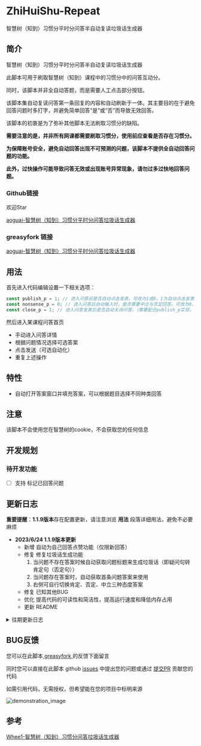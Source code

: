 # ZhiHuiShu-Repeat

智慧树（知到）习惯分平时分问答半自动复读垃圾话生成器

## 简介

智慧树（知到）习惯分平时分问答半自动复读垃圾话生成器

此脚本可用于刷取智慧树（知到）课程中的习惯分中的问答互动分。

同时，该脚本并非全自动答题，而是需要人工点击部分按钮。

该脚本集自动复读问答第一条回复的内容和自动刷新于一体。其主要目的在于避免回答问题时多打字，并避免简单回答“是”或“否”而导致无效回答。

该脚本的初衷是为了弥补其他脚本无法刷取习惯分的缺陷。

**需要注意的是，并非所有网课都需要刷取习惯分，使用前应查看是否存在习惯分。**

**为保障账号安全，避免自动回答出现不可预测的问题，该脚本不提供全自动回答问题的功能。**

**此外，过快操作可能导致问答无效或出现账号异常现象，请勿过多过快地回答问题。**

### Github链接
欢迎Star

[aoguai-智慧树（知到）习惯分平时分问答垃圾话生成器](https://github.com/aoguai/ZhiHuiShu_Repeat)

### greasyfork 链接

[aoguai-智慧树（知到）习惯分平时分问答垃圾话生成器](https://greasyfork.org/zh-CN/scripts/437990-aoguai-%E6%99%BA%E6%85%A7%E6%A0%91-%E7%9F%A5%E5%88%B0-%E4%B9%A0%E6%83%AF%E5%88%86%E5%B9%B3%E6%97%B6%E5%88%86%E9%97%AE%E7%AD%94%E5%9E%83%E5%9C%BE%E8%AF%9D%E7%94%9F%E6%88%90%E5%99%A8
)

## 用法
首先进入代码编辑设置一下相关选项：

```JavaScript
const publish_p = 1; // 进入问答后是否自动点击发表。可改为1或0。1为自动点击发表，0为手动点击发表。默认为0
const nonsense_p = 0; // 进入问答后自动输入时，是否需要中立与否定回答。可改为0、1、2、3。0为都不需要，1为需要中立回答，2为需要否定回答，3为都需要，默认为0
const close_p = 1; // 进入问答发表后是否自动关闭问答。（需要配合publish_p实现，仅publish_p开启时有效）可改为1或0。1为是，0为否。默认为0
```

然后进入某课程问答首页

* 手动进入问答详情
* 根据问题情况选择可选答案
* 点击发送（可选自动化）
* 重复上述操作

## 特性

* 自动打开答案窗口并填充答案，可以根据题目选择不同种类回答

## 注意

该脚本不会使用您在智慧树的cookie，不会获取您的任何信息

## 开发规划

### 待开发功能

- [ ] 支持 标记已回答问题

## 更新日志

**重要提醒**：**1.1.9版本**存在配置更新，请注意浏览 **用法** 段落详细用法，避免不必要麻烦

- **2023/6/24 1.1.9版本更新**
    - 新增 自动为自己回答点赞功能（仅限新回答）
    - 修复 修复垃圾话生成功能
      1. 当问题不存在答案时候自动获取问题标题来生成垃圾话（即疑问句转肯定句（否定句））
      2. 当问题存在答案时，自动获取首条问题答案来使用
      3. 右侧可自行切换肯定、否定、中立三种态度答案
    - 修复 已知其他BUG
    - 优化 提高代码的可读性和简洁性，提高运行速度和降低内存占用
    - 更新 README
<details> 
    <summary>往期更新日志</summary>

- **2022/3/27 1.1.8版本更新**
    - 修复 API接口失效问题
    - 优化 代码结构（重构屎山中）
    - 更新 README
- **2022/3/27**
    - 修复 自动发表后关闭回答功能失效问题
- **2022/1/5 QQtoExcelV1.5.0版本更新**
    - 新增 自动滚动到未回答问题处功能
    - 修复 已作答问答不显示BUG
- **2022/1/4**
    - 新增 自动关闭问答和自动刷新功能

</details>

## BUG反馈

您可以在此脚本[ greasyfork ](https://greasyfork.org/zh-CN/scripts/437990-aoguai-%E6%99%BA%E6%85%A7%E6%A0%91-%E7%9F%A5%E5%88%B0-%E4%B9%A0%E6%83%AF%E5%88%86%E5%B9%B3%E6%97%B6%E5%88%86%E9%97%AE%E7%AD%94%E5%9E%83%E5%9C%BE%E8%AF%9D%E7%94%9F%E6%88%90%E5%99%A8
)的反馈下面留言

同时您可以直接在此脚本 github [issues](https://github.com/aoguai/ZhiHuiShu_Repeat/issues) 中提出您的问题或通过 [提交PR](https://github.com/aoguai/ZhiHuiShu_Repeat/pulls)
贡献您的代码

如需引用代码，无需授权，但希望能在您的项目中标明来源

<img src="https://github.com/aoguai/ZhiHuiShu-Repeat/blob/main/images/demonstration.png"  alt="demonstration_image" />

## 参考

[Whee1-智慧树（知到）习惯分问答垃圾话生成器](https://greasyfork.org/zh-CN/scripts/426715-whee1-%E6%99%BA%E6%85%A7%E6%A0%91-%E7%9F%A5%E5%88%B0-%E4%B9%A0%E6%83%AF%E5%88%86%E9%97%AE%E7%AD%94%E5%9E%83%E5%9C%BE%E8%AF%9D%E7%94%9F%E6%88%90%E5%99%A8)
